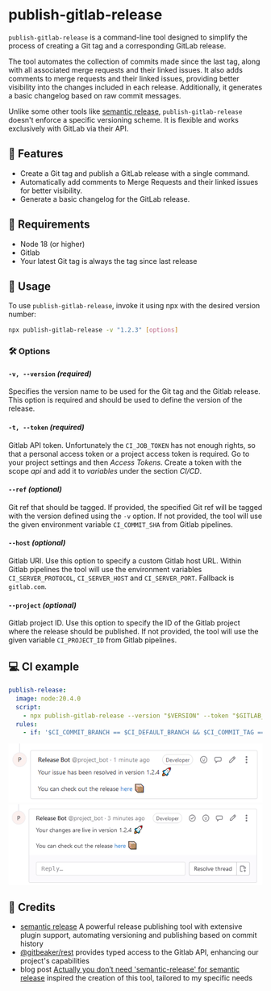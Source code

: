 # publish-gitlab-release

`publish-gitlab-release` is a command-line tool designed to simplify the process of creating a Git tag and a corresponding GitLab release.

The tool automates the collection of commits made since the last tag, along with all associated merge requests and their linked issues.
It also adds comments to merge requests and their linked issues, providing better visibility into the changes included in each release.
Additionally, it generates a basic changelog based on raw commit messages.

Unlike some other tools like [semantic release](https://github.com/semantic-release/semantic-release), `publish-gitlab-release` doesn't enforce a specific versioning scheme. It is flexible and works exclusively with GitLab via their API.

## 🌟 Features

- Create a Git tag and publish a GitLab release with a single command.
- Automatically add comments to Merge Requests and their linked issues for better visibility.
- Generate a basic changelog for the GitLab release.

## 🧰 Requirements

- Node 18 (or higher)
- Gitlab
- Your latest Git tag is always the tag since last release

## 🚀 Usage

To use `publish-gitlab-release`, invoke it using npx with the desired version number:

```bash
npx publish-gitlab-release -v "1.2.3" [options]
```

### 🛠️ Options

#### `-v, --version` _(required)_

Specifies the version name to be used for the Git tag and the Gitlab release. This option is required and should be used to define the version of the release.

#### `-t, --token` _(required)_

Gitlab API token. Unfortunately the `CI_JOB_TOKEN` has not enough rights, so that a personal access token or a project access token is required. Go to your project settings and then _Access Tokens_. Create a token with the scope _api_ and add it to _variables_ under the section _CI/CD_.

#### `--ref` _(optional)_

Git ref that should be tagged. If provided, the specified Git ref will be tagged with the version defined using the `-v` option. If not provided, the tool will use the given environment variable `CI_COMMIT_SHA` from Gitlab pipelines.

#### `--host` _(optional)_

Gitlab URI. Use this option to specify a custom Gitlab host URL. Within Gitlab pipelines the tool will use the environment variables `CI_SERVER_PROTOCOL`, `CI_SERVER_HOST` and `CI_SERVER_PORT`. Fallback is `gitlab.com`.

#### `--project` _(optional)_

Gitlab project ID. Use this option to specify the ID of the Gitlab project where the release should be published. If not provided, the tool will use the given variable `CI_PROJECT_ID` from Gitlab pipelines.

## 💻 CI example

```yml
publish-release:
  image: node:20.4.0
  script:
    - npx publish-gitlab-release --version "$VERSION" --token "$GITLAB_RELEASE_TOKEN"
  rules:
    - if: '$CI_COMMIT_BRANCH == $CI_DEFAULT_BRANCH && $CI_COMMIT_TAG == null'
```

![Gitlab comment on a issue referring to a Gitlab release](./docs/issue-comment.png 'Gitlab comment on a issue')
![Gitlab comment on a merge request referring to a Gitlab release](./docs/issue-merge-request.png 'Gitlab comment on a merge request')

## 👏 Credits

- [semantic release](https://github.com/semantic-release/semantic-release) A powerful release publishing tool with extensive plugin support, automating versioning and publishing based on commit history
- [@gitbeaker/rest](https://www.npmjs.com/package/@gitbeaker/rest) provides typed access to the Gitlab API, enhancing our project's capabilities
- blog post [Actually you don’t need 'semantic-release' for semantic release](https://dev.to/antongolub/you-don-t-need-semantic-release-sometimes-3k6k) inspired the creation of this tool, tailored to my specific needs

